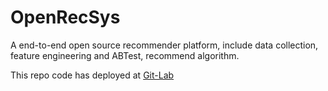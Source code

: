 # OpenRecSys
A end-to-end open source recommender platform, include data collection, feature engineering and ABTest, recommend algorithm.

This repo code has deployed at [Git-Lab](https://gitlab.com/classtag/recsys/)
